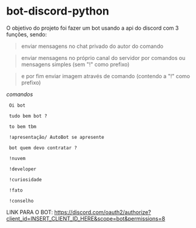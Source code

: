 # bot-discord-python
 O objetivo do projeto foi fazer um bot usando a api do discord com 3 funções, sendo:
   >enviar mensagens no chat privado do autor do comando

   >enviar mensagens no próprio canal do servidor por comandos ou mensagens simples (sem "!" como prefixo)
   
   >e por fim enviar imagem através de comando (contendo a "!" como prefixo)





   *comandos*
   
     Oi bot

     tudo bem bot ?

     to bem tbm

     !apresentação/ AutoBot se apresente

     bot quem devo contratar ?

     !nuvem

     !developer

     !curiosidade

     !fato

     !conselho


LINK PARA O BOT:  https://discord.com/oauth2/authorize?client_id=INSERT_CLIENT_ID_HERE&scope=bot&permissions=8